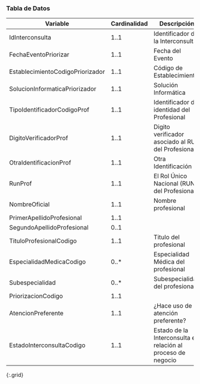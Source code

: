 ### Tabla de Datos 

|           **Variable**           | **Cardinalidad** |                        **Descripción**                       |                           **Recurso.elemento**                           |
|----------------------------------|------------------|--------------------------------------------------------------|--------------------------------------------------------------------------|
|          IdInterconsulta         |       1..1       |               Identificador de la Interconsulta              |                        ServiceRequestLE.identifier                       |
|       FechaEventoPriorizar       |       1..1       |                       Fecha del Evento                       |                        MessageHeaderLE.lastUpdated                       |
| EstablecimientoCodigoPriorizador |       1..1       |                   Código de Establecimiento                  |                         OrganizationLE.identifier                        |
|  SolucionInformaticaPriorizador  |       1..1       |                     Solución Informática                     |                      MessageHeaderLE.source.software                     |
|    TipoIdentificadorCodigoProf   |       1..1       |          Identificador de identidad del Profesional          |            Practitioner.identifier[RUN/RNPI].type                        |
|       DigitoVerificadorProf      |       1..1       |      Digito verificador asociado al RUN del Profesional      |            Practitioner.identifier[RUN].extension.valueString            |
|      OtraIdentificacionProf      |       1..1       |                      Otra Identificación                     |              Practitioner.identifier[RNPI].value                         |
|              RunProf             |       1..1       |          El Rol Único Nacional (RUN) del Profesional         |                    Practitioner.identifier[RUN].value                    |
|           NombreOficial          |       1..1       |                      Nombre profesional                      | Practitioner.name.use=officialPractitioner.name.given=[nombre1, nombre2] |
|      PrimerApellidoProfesional   |       1..1       |                                                              |                         Practitioner.name._family                        |
|      SegundoApellidoProfesional  |       0..1       |                                                              |            Practitioner.name.family.extension.SegundoApellido=           |
|      TituloProfesionalCodigo     |       1..1       |                    Titulo del profesional                    |                      Practitioner.qualification[TIT]                     |
|     EspecialidadMedicaCodigo     |       0..*       |              Especialidad Médica del profesional             |                      Practitioner.qualification[ESP]                     |
|          Subespecialidad         |       0..*       |                Subespecialidad del profesional               |                    Practitioner.qualification[SUBESP]                    |
|        PriorizacionCodigo        |       1..1       |                                                              |                         ServiceRequestLE.priority                        |
|        AtencionPreferente        |       1..1       |               ¿Hace uso de atención preferente?              |                  ServiceRequestLE.extension.valueBoolean                 |
|     EstadoInterconsultaCodigo    |       1..1       | Estado de la Interconsulta en relación al proceso de negocio |              ServiceRequestLE.extension.valueCodeableConcept             |
{:.grid}